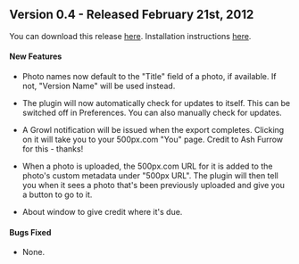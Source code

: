 ## Version 0.4 - Released February 21st, 2012 ##

You can download this release [here](https://github.com/downloads/iKenndac/500px-Aperture-Uploader/500px%20Aperture%20Uploader-0.4.zip). Installation instructions [here](https://github.com/iKenndac/500px-Aperture-Uploader/blob/master/README.markdown).

#### New Features ####

* Photo names now default to the "Title" field of a photo, if available. If not, "Version Name" will be used instead.

* The plugin will now automatically check for updates to itself. This can be switched off in Preferences. You can also manually check for updates.

* A Growl notification will be issued when the export completes. Clicking on it will take you to your 500px.com "You" page. Credit to Ash Furrow for this - thanks!

* When a photo is uploaded, the 500px.com URL for it is added to the photo's custom metadata under "500px URL". The plugin will then tell you when it sees a photo that's been previously uploaded and give you a button to go to it.

* About window to give credit where it's due.

#### Bugs Fixed ####

* None.
